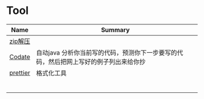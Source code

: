 # Tool

| Name                                              | Summary                                                      |
| ------------------------------------------------- | ------------------------------------------------------------ |
| [zip解压](http://www.kekaosx.com/zh-cn/index.php) |                                                              |
| [Codate](https://www.codota.com/)                 | 自动java 分析你当前写的代码，预测你下一步要写的代码，然后把网上写好的例子列出来给你抄 |
| [prettier](https://prettier.io/)                  | 格式化工具                                                   |
|                                                   |                                                              |
|                                                   |                                                              |
|                                                   |                                                              |
|                                                   |                                                              |
|                                                   |                                                              |
|                                                   |                                                              |

